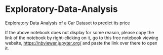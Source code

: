 # Exploratory-Data-Analysis
Exploratory Data Analysis of a Car Dataset to predict its price


If the above notebook does not display for some reason, please copy the link of the notebook by right-clicking on it, go to this free notebook viewing website, https://nbviewer.jupyter.org/ and paste the link over there to open it.
